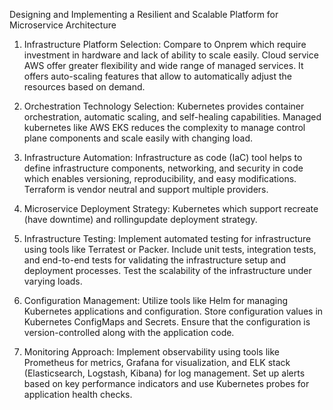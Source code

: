 Designing and Implementing a Resilient and Scalable Platform for Microservice Architecture

1. Infrastructure Platform Selection:
Compare to Onprem which require investment in hardware and lack of ability to scale easily.
Cloud service AWS offer greater flexibility and wide range of managed services. It offers auto-scaling features that allow to automatically adjust the resources based on demand.

2. Orchestration Technology Selection:
Kubernetes provides container orchestration, automatic scaling, and self-healing capabilities. Managed kubernetes like AWS EKS reduces the complexity to manage control plane components and scale easily with changing load.

3. Infrastructure Automation:
Infrastructure as code (IaC) tool helps to define infrastructure components, networking, and security in code which enables versioning, reproducibility, and easy modifications. Terraform is vendor neutral and support multiple providers.

4. Microservice Deployment Strategy:
Kubernetes which support recreate (have downtime) and rollingupdate deployment strategy. 

5. Infrastructure Testing:
Implement automated testing for infrastructure using tools like Terratest or Packer. Include unit tests, integration tests, and end-to-end tests for validating the infrastructure setup and deployment processes. Test the scalability of the infrastructure under varying loads.

6. Configuration Management:
Utilize tools like Helm for managing Kubernetes applications and configuration. Store configuration values in Kubernetes ConfigMaps and Secrets. Ensure that the configuration is version-controlled along with the application code.

7. Monitoring Approach:
Implement observability using tools like Prometheus for metrics, Grafana for visualization, and ELK stack (Elasticsearch, Logstash, Kibana) for log management. Set up alerts based on key performance indicators and use Kubernetes probes for application health checks.

